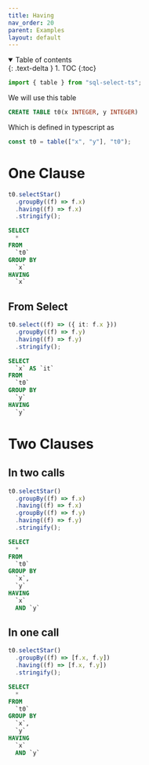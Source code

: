 ```yaml
---
title: Having
nav_order: 20
parent: Examples
layout: default
---
```


<details open markdown="block">
  <summary>
    Table of contents
  </summary>
  {: .text-delta }
1. TOC
{:toc}
</details>

```ts
import { table } from "sql-select-ts";
```

We will use this table

```sql
CREATE TABLE t0(x INTEGER, y INTEGER)
```

Which is defined in typescript as

```ts
const t0 = table(["x", "y"], "t0");
```

# One Clause

```ts
t0.selectStar()
  .groupBy((f) => f.x)
  .having((f) => f.x)
  .stringify();
```

```sql
SELECT
  *
FROM
  `t0`
GROUP BY
  `x`
HAVING
  `x`
```

## From Select

```ts
t0.select((f) => ({ it: f.x }))
  .groupBy((f) => f.y)
  .having((f) => f.y)
  .stringify();
```

```sql
SELECT
  `x` AS `it`
FROM
  `t0`
GROUP BY
  `y`
HAVING
  `y`
```

# Two Clauses

## In two calls

```ts
t0.selectStar()
  .groupBy((f) => f.x)
  .having((f) => f.x)
  .groupBy((f) => f.y)
  .having((f) => f.y)
  .stringify();
```

```sql
SELECT
  *
FROM
  `t0`
GROUP BY
  `x`,
  `y`
HAVING
  `x`
  AND `y`
```

## In one call

```ts
t0.selectStar()
  .groupBy((f) => [f.x, f.y])
  .having((f) => [f.x, f.y])
  .stringify();
```

```sql
SELECT
  *
FROM
  `t0`
GROUP BY
  `x`,
  `y`
HAVING
  `x`
  AND `y`
```
